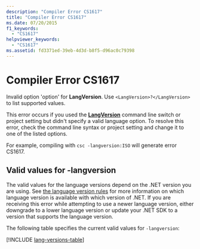```yaml
---
description: "Compiler Error CS1617"
title: "Compiler Error CS1617"
ms.date: 07/20/2015
f1_keywords:
  - "CS1617"
helpviewer_keywords:
  - "CS1617"
ms.assetid: fd3371ed-39eb-4d3d-b8f5-d96ac0c79398
---
```

# Compiler Error CS1617

Invalid option 'option' for **LangVersion**. Use `<LangVersion>?</LangVersion>` to list supported values.

This error occurs if you used the [**LangVersion**](../language-reference/compiler-options/language.md#langversion) command line switch or project setting but didn't specify a valid language option. To resolve this error, check the command line syntax or project setting and change it to one of the listed options.

For example, compiling with `csc -langversion:ISO` will generate error CS1617.

## Valid values for -langversion

The valid values for the language versions depend on the .NET version you are using. See [the language version rules](../language-reference/configure-language-version.md#defaults) for more information on which language version is available with which version of .NET. If you are receiving this error while attempting to use a newer language version, either downgrade to a lower language version or update your .NET SDK to a version that supports the language version.

The following table specifies the current valid values for `-langversion`:

[!INCLUDE [lang-versions-table](../language-reference/includes/langversion-table.md)]
